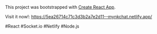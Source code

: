 This project was bootstrapped with [Create React App](https://github.com/facebook/create-react-app).

Visit it now!: https://5ea26714c71c3d3b2a7e2d11--mynkchat.netlify.app/

#React
#Socket.io
#Netlify
#Node.js
